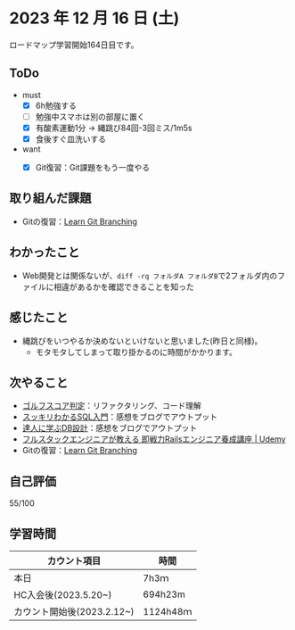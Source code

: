 # 2023 年 12 月 16 日 (土)
ロードマップ学習開始164日目です。


## ToDo
- must
  - [x] 6h勉強する
  - [ ] 勉強中スマホは別の部屋に置く
  - [x] 有酸素運動1分 -> 縄跳び84回-3回ミス/1m5s
  - [x] 食後すぐ皿洗いする
- want
  - [x] Git復習：Git課題をもう一度やる


## 取り組んだ課題
- Gitの復習：[Learn Git Branching](https://learngitbranching.js.org/?locale=ja)

## わかったこと
- Web開発とは関係ないが、`diff -rq フォルダA フォルダB`で2フォルダ内のファイルに相違があるかを確認できることを知った


## 感じたこと
- 縄跳びをいつやるか決めないといけないと思いました(昨日と同様)。
  - モタモタしてしまって取り掛かるのに時間がかかります。

## 次やること
- [ゴルフスコア判定](https://github.com/happiness-chain/practice/blob/main/08_ruby/002_%E3%82%B4%E3%83%AB%E3%83%95%E3%82%B9%E3%82%B3%E3%82%A2%E5%88%A4%E5%AE%9A.md)：リファクタリング、コード理解
- [スッキリわかるSQL入門](https://github.com/happiness-chain/practice/blob/main/database/01_%E3%82%B9%E3%83%83%E3%82%AD%E3%83%AA%E3%82%8F%E3%81%8B%E3%82%8BSQL%E5%85%A5%E9%96%80.md)：感想をブログでアウトプット
- [達人に学ぶDB設計](https://github.com/happiness-chain/practice/blob/main/database/02_%E9%81%94%E4%BA%BA%E3%81%AB%E5%AD%A6%E3%81%B6DB%E8%A8%AD%E8%A8%88.md)：感想をブログでアウトプット
- [フルスタックエンジニアが教える 即戦力Railsエンジニア養成講座 | Udemy](https://www.udemy.com/course/rails-kj/)
- Gitの復習：[Learn Git Branching](https://learngitbranching.js.org/?locale=ja)


## 自己評価
55/100


## 学習時間
|カウント項目|時間|
|----|----|
|本日|7h3ｍ|
|HC入会後(2023.5.20~)|694h23m|
|カウント開始後(2023.2.12~)|1124h48ｍ|
